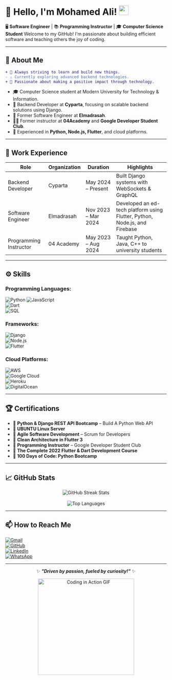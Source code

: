 # 👋 Hello, I'm Mohamed Ali! <img src="https://media.giphy.com/media/hvRJCLFzcasrR4ia7z/giphy.gif" width="30px">

🖥️ **Software Engineer** | 📚 **Programming Instructor** | 🎓 **Computer Science Student**
Welcome to my GitHub! I'm passionate about building efficient software and teaching others the joy of coding.  

---

## 🌟 About Me  
```diff
+ 🚀 Always striving to learn and build new things.
- ⚠️ Currently exploring advanced backend technologies.
+ 🎯 Passionate about making a positive impact through technology.
```

- 🎓 Computer Science student at Modern University for Technology & Information.  
- 💼 Backend Developer at **Cyparta**, focusing on scalable backend solutions using Django.
- 💼 Former Software Engineer at **Elmadrasah**.   
- 👨‍🏫 Former instructor at **04Academy** and **Google Developer Student Club**.  
- 🔧 Experienced in **Python, Node.js, Flutter**, and cloud platforms.

---

## 💼 Work Experience  
| **Role**                | **Organization**      | **Duration**        | **Highlights**                                    |
|-------------------------|-----------------------|---------------------|--------------------------------------------------|
| Backend Developer       | Cyparta               | May 2024 – Present  | Built Django systems with WebSockets & GraphQL   |
| Software Engineer       | Elmadrasah            | Nov 2023 – Mar 2024 | Developed an ed-tech platform using Flutter, Python, Node.js, and Firebase |
| Programming Instructor  | 04 Academy            | May 2023 – Aug 2024 | Taught Python, Java, C++ to university students |

---

## ⚙️ Skills  
### **Programming Languages:**  
![Python](https://img.shields.io/badge/Python-3670A0?style=for-the-badge&logo=python&logoColor=ffdd54) 
![JavaScript](https://img.shields.io/badge/JavaScript-F7DF1E?style=for-the-badge&logo=javascript&logoColor=black)  
![Dart](https://img.shields.io/badge/Dart-0175C2?style=for-the-badge&logo=dart&logoColor=white)  
![SQL](https://img.shields.io/badge/SQL-316192?style=for-the-badge&logo=postgresql&logoColor=white)  

### **Frameworks:**  
![Django](https://img.shields.io/badge/Django-092E20?style=for-the-badge&logo=django&logoColor=white)  
![Node.js](https://img.shields.io/badge/Node.js-339933?style=for-the-badge&logo=nodedotjs&logoColor=white)  
![Flutter](https://img.shields.io/badge/Flutter-02569B?style=for-the-badge&logo=flutter&logoColor=white)  

### **Cloud Platforms:**  
![AWS](https://img.shields.io/badge/AWS-232F3E?style=for-the-badge&logo=amazon-aws&logoColor=white)  
![Google Cloud](https://img.shields.io/badge/Google_Cloud-4285F4?style=for-the-badge&logo=google-cloud&logoColor=white)  
![Heroku](https://img.shields.io/badge/Heroku-430098?style=for-the-badge&logo=heroku&logoColor=white)  
![DigitalOcean](https://img.shields.io/badge/DigitalOcean-0080FF?style=for-the-badge&logo=digitalocean&logoColor=white)  

---

## 🏆 Certifications  
- 🏅 **Python & Django REST API Bootcamp** – Build A Python Web API  
- 🏅 **UBUNTU Linux Server**  
- 🏅 **Agile Software Development** – Scrum for Developers  
- 🏅 **Clean Architecture in Flutter 3**  
- 🏅 **Programming Instructor** – Google Developer Student Club  
- 🏅 **The Complete 2022 Flutter & Dart Development Course**  
- 🏅 **100 Days of Code: Python Bootcamp**

---

## 📈 GitHub Stats  
<div align="center">
  <img src="https://github-readme-streak-stats.herokuapp.com/?user=averageSadGhost&theme=radical&hide_border=true" alt="GitHub Streak Stats" />
  <br><br>
  <img src="https://github-readme-stats.vercel.app/api/top-langs/?username=averageSadGhost&layout=compact&theme=radical" alt="Top Languages" />
</div>

---

## 📫 How to Reach Me  
[![Gmail](https://img.shields.io/badge/Gmail-D14836?style=for-the-badge&logo=gmail&logoColor=white)](mailto:mohamed.ali.sayed.dev@gmail.com)  
[![GitHub](https://img.shields.io/badge/GitHub-100000?style=for-the-badge&logo=github&logoColor=white)](https://github.com/averageSadGhost)  
[![LinkedIn](https://img.shields.io/badge/LinkedIn-0A66C2?style=for-the-badge&logo=linkedin&logoColor=white)](https://www.linkedin.com/in/mohamed-ali-3916b425a/)  
[![WhatsApp](https://img.shields.io/badge/WhatsApp-25D366?style=for-the-badge&logo=whatsapp&logoColor=white)](https://wa.me/201100970173)  

---

<div align="center">

✨ **_"Driven by passion, fueled by curiosity!"_** ✨  

<img src="https://media.giphy.com/media/qgQUggAC3Pfv687qPC/giphy.gif" width="300px" alt="Coding in Action GIF" />

</div>

